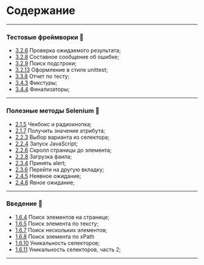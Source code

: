 # Содержание
- - -
### Тестовые фреймворки &#128013;
* [3.2.6](https://github.com/petushoque/selenium_course/blob/main/3_section_(frameworks)/lesson2_step6.py) Проверка ожидаемого результата;
* [3.2.8](https://github.com/petushoque/selenium_course/blob/main/3_section_(frameworks)/lesson2_step8.py) Составное сообщение об ошибке;
* [3.2.9](https://github.com/petushoque/selenium_course/blob/main/3_section_(frameworks)/lesson2_step9.py) Поиск подстроки;
* [3.2.13](https://github.com/petushoque/selenium_course/blob/main/3_section_(frameworks)/lesson2_step13.py) Оформление в стиле unittest;
* [3.3.8](https://github.com/petushoque/selenium_course/blob/main/3_section_(frameworks)/lesson3_step8.py) Отчет по тесту;
* [3.4.3](https://github.com/petushoque/selenium_course/blob/main/3_section_(frameworks)/lesson4_step3.py) Фикстуры;
* [3.4.4](https://github.com/petushoque/selenium_course/blob/main/3_section_(frameworks)/lesson4_step4.py) Финализаторы;
- - -
### Полезные методы Selenium &#128204;
* [2.1.5](https://github.com/petushoque/selenium_course/blob/main/2_section_(methods)/lesson1_step5.py) Чекбокс и радиокнопка;
* [2.1.7](https://github.com/petushoque/selenium_course/blob/main/2_section_(methods)/lesson1_step7.py) Получить значение атрибута;
* [2.2.3](https://github.com/petushoque/selenium_course/blob/main/2_section_(methods)/lesson2_step3.py) Выбор варианта из селектора;
* [2.2.4](https://github.com/petushoque/selenium_course/blob/main/2_section_(methods)/lesson2_step4.py) Запуск JavaScript;
* [2.2.6](https://github.com/petushoque/selenium_course/blob/main/2_section_(methods)/lesson2_step6.py) Скролл страницы до элемента;
* [2.2.8](https://github.com/petushoque/selenium_course/blob/main/2_section_(methods)/lesson2_step8.py) Загрузка фаила;
* [2.3.4](https://github.com/petushoque/selenium_course/blob/main/2_section_(methods)/lesson3_step4.py) Принять alert;
* [2.3.6](https://github.com/petushoque/selenium_course/blob/main/2_section_(methods)/lesson3_step6.py) Перейти на другую вкладку;
* [2.4.5](https://github.com/petushoque/selenium_course/blob/main/2_section_(methods)/lesson4_step5.py) Неявное ожидание;
* [2.4.8](https://github.com/petushoque/selenium_course/blob/main/2_section_(methods)/lesson4_step8.py) Явное ожидание;
- - -
### Введение &#128118;
* [1.6.4](https://github.com/petushoque/selenium_course/blob/main/1_section_(intro)/lesson6_step4.py) Поиск элементов на странице;
* [1.6.5](https://github.com/petushoque/selenium_course/blob/main/1_section_(intro)/lesson6_step5.py) Поиск элемента по тексту;
* [1.6.7](https://github.com/petushoque/selenium_course/blob/main/1_section_(intro)/lesson6_step7.py) Поиск нескольких элементов;
* [1.6.8](https://github.com/petushoque/selenium_course/blob/main/1_section_(intro)/lesson6_step8.py) Поиск элемента по xPath
* [1.6.10](https://github.com/petushoque/selenium_course/blob/main/1_section_(intro)/lesson6_step10.py) Уникальность селекторов;
* [1.6.11](https://github.com/petushoque/selenium_course/blob/main/1_section_(intro)/lesson6_step11.py) Уникальность селекторов, часть 2;
- - -